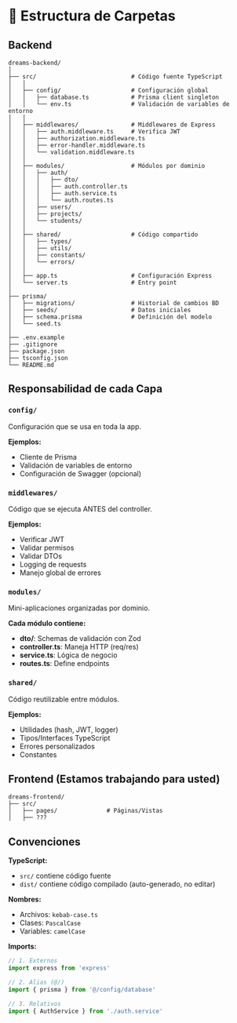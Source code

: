 # 📁 Estructura de Carpetas

## Backend
```
dreams-backend/
│
├── src/                           # Código fuente TypeScript
│   │
│   ├── config/                    # Configuración global
│   │   ├── database.ts            # Prisma client singleton
│   │   └── env.ts                 # Validación de variables de entorno
│   │
│   ├── middlewares/               # Middlewares de Express
│   │   ├── auth.middleware.ts     # Verifica JWT
│   │   ├── authorization.middleware.ts
│   │   ├── error-handler.middleware.ts
│   │   └── validation.middleware.ts
│   │
│   ├── modules/                   # Módulos por dominio
│   │   ├── auth/
│   │   │   ├── dto/
│   │   │   ├── auth.controller.ts
│   │   │   ├── auth.service.ts
│   │   │   └── auth.routes.ts
│   │   ├── users/
│   │   ├── projects/
│   │   └── students/
│   │
│   ├── shared/                    # Código compartido
│   │   ├── types/
│   │   ├── utils/
│   │   ├── constants/
│   │   └── errors/
│   │
│   ├── app.ts                     # Configuración Express
│   └── server.ts                  # Entry point
│
├── prisma/
│   ├── migrations/                # Historial de cambios BD
│   ├── seeds/                     # Datos iniciales
│   ├── schema.prisma              # Definición del modelo
│   └── seed.ts
│
├── .env.example
├── .gitignore
├── package.json
├── tsconfig.json
└── README.md
```

## Responsabilidad de cada Capa

### `config/`
Configuración que se usa en toda la app.

**Ejemplos:**
- Cliente de Prisma
- Validación de variables de entorno
- Configuración de Swagger (opcional)

### `middlewares/`
Código que se ejecuta ANTES del controller.

**Ejemplos:**
- Verificar JWT
- Validar permisos
- Validar DTOs
- Logging de requests
- Manejo global de errores

### `modules/`
Mini-aplicaciones organizadas por dominio.

**Cada módulo contiene:**
- **dto/**: Schemas de validación con Zod
- **controller.ts**: Maneja HTTP (req/res)
- **service.ts**: Lógica de negocio
- **routes.ts**: Define endpoints

### `shared/`
Código reutilizable entre módulos.

**Ejemplos:**
- Utilidades (hash, JWT, logger)
- Tipos/Interfaces TypeScript
- Errores personalizados
- Constantes

## Frontend (Estamos trabajando para usted)
```
dreams-frontend/
├── src/
│   ├── pages/              # Páginas/Vistas
│   ├── ???
```

## Convenciones

**TypeScript:**
- `src/` contiene código fuente
- `dist/` contiene código compilado (auto-generado, no editar)

**Nombres:**
- Archivos: `kebab-case.ts`
- Clases: `PascalCase`
- Variables: `camelCase`

**Imports:**
```typescript
// 1. Externos
import express from 'express'

// 2. Alias (@/)
import { prisma } from '@/config/database'

// 3. Relativos
import { AuthService } from './auth.service'
```
